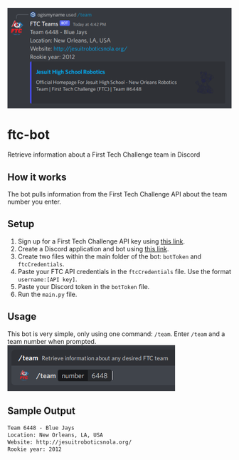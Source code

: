 ![ftc-bot example](ftc-bot.png)
# ftc-bot
Retrieve information about a First Tech Challenge team in Discord

## How it works
The bot pulls information from the First Tech Challenge API about the team number you enter.

## Setup
1. Sign up for a First Tech Challenge API key using [this link](https://ftc-events.firstinspires.org/services/API).
2. Create a Discord application and bot using [this link](https://discord.com/developers/applications).
3. Create two files within the main folder of the bot: `botToken` and `ftcCredentials`.
4. Paste your FTC API credentials in the `ftcCredentials` file. Use the format `username:[API key]`.
5. Paste your Discord token in the `botToken` file.
6. Run the `main.py` file.

## Usage
This bot is very simple, only using one command: `/team`. Enter `/team` and a team number when prompted.
![ftc-bot command example](ftc-bot-command.png)

## Sample Output
```
Team 6448 - Blue Jays
Location: New Orleans, LA, USA
Website: http://jesuitroboticsnola.org/
Rookie year: 2012
```
